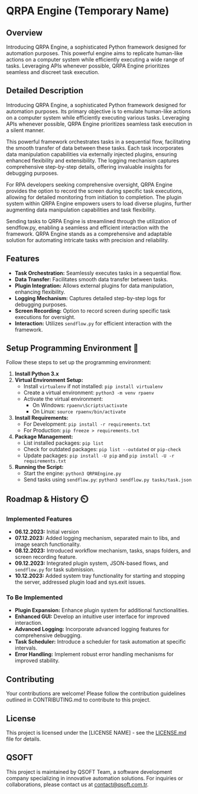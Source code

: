 # QRPA Engine (Temporary Name)

## Overview

Introducing QRPA Engine, a sophisticated Python framework designed for automation purposes. This powerful engine aims to replicate human-like actions on a computer system while efficiently executing a wide range of tasks. Leveraging APIs whenever possible, QRPA Engine prioritizes seamless and discreet task execution.

## Detailed Description

Introducing QRPA Engine, a sophisticated Python framework designed for automation purposes. Its primary objective is to emulate human-like actions on a computer system while efficiently executing various tasks. Leveraging APIs whenever possible, QRPA Engine prioritizes seamless task execution in a silent manner.

This powerful framework orchestrates tasks in a sequential flow, facilitating the smooth transfer of data between these tasks. Each task incorporates data manipulation capabilities via externally injected plugins, ensuring enhanced flexibility and extensibility. The logging mechanism captures comprehensive step-by-step details, offering invaluable insights for debugging purposes.

For RPA developers seeking comprehensive oversight, QRPA Engine provides the option to record the screen during specific task executions, allowing for detailed monitoring from initiation to completion. The plugin system within QRPA Engine empowers users to load diverse plugins, further augmenting data manipulation capabilities and task flexibility.

Sending tasks to QRPA Engine is streamlined through the utilization of sendflow.py, enabling a seamless and efficient interaction with the framework. QRPA Engine stands as a comprehensive and adaptable solution for automating intricate tasks with precision and reliability.

## Features

- **Task Orchestration:** Seamlessly executes tasks in a sequential flow.
- **Data Transfer:** Facilitates smooth data transfer between tasks.
- **Plugin Integration:** Allows external plugins for data manipulation, enhancing flexibility.
- **Logging Mechanism:** Captures detailed step-by-step logs for debugging purposes.
- **Screen Recording:** Option to record screen during specific task executions for oversight.
- **Interaction:** Utilizes `sendflow.py` for efficient interaction with the framework.

## Setup Programming Environment 🚀

Follow these steps to set up the programming environment:

1. **Install Python 3.x**
2. **Virtual Environment Setup:**
    - Install `virtualenv` if not installed: `pip install virtualenv`
    - Create a virtual environment: `python3 -m venv rpaenv`
    - Activate the virtual environment:
      - On Windows: `rpaenv\Scripts\activate`
      - On Linux: `source rpaenv/bin/activate`
3. **Install Requirements:**
    - For Development: `pip install -r requirements.txt`
    - For Production: `pip freeze > requirements.txt`
4. **Package Management:**
    - List installed packages: `pip list`
    - Check for outdated packages: `pip list --outdated` or `pip-check`
    - Update packages: `pip install -U pip` and `pip install -U -r requirements.txt`
5. **Running the Script:**
    - Start the engine: `python3 QRPAEngine.py`
    - Send tasks using `sendflow.py`: `python3 sendflow.py tasks/task.json`

## Roadmap & History ⏲️

### Implemented Features

- **06.12.2023:** Initial version
- **07.12.2023:** Added logging mechanism, separated main to libs, and image search functionality.
- **08.12.2023:** Introduced workflow mechanism, tasks, snaps folders, and screen recording feature.
- **09.12.2023:** Integrated plugin system, JSON-based flows, and `sendflow.py` for task submission.
- **10.12.2023:** Added system tray functionality for starting and stopping the server, addressed plugin load and sys.exit issues.

### To Be Implemented

- **Plugin Expansion:** Enhance plugin system for additional functionalities.
- **Enhanced GUI:** Develop an intuitive user interface for improved interaction.
- **Advanced Logging:** Incorporate advanced logging features for comprehensive debugging.
- **Task Scheduler:** Introduce a scheduler for task automation at specific intervals.
- **Error Handling:** Implement robust error handling mechanisms for improved stability.

## Contributing

Your contributions are welcome! Please follow the contribution guidelines outlined in CONTRIBUTING.md to contribute to this project.

## License

This project is licensed under the [LICENSE NAME] - see the [LICENSE.md](LICENSE.md) file for details.

## QSOFT

This project is maintained by QSOFT Team, a software development company specializing in innovative automation solutions. For inquiries or collaborations, please contact us at [contact@qsoft.com.tr](mailto:contact@qsoft.com).